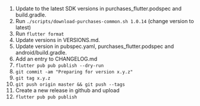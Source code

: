 1. Update to the latest SDK versions in purchases_flutter.podspec and build.gradle.
1. Run `./scripts/download-purchases-common.sh 1.0.14` (change version to latest)
1. Run `flutter format`
1. Update versions in VERSIONS.md.
1. Update version in pubspec.yaml, purchases_flutter.podspec and android/build.gradle.
1. Add an entry to CHANGELOG.md
1. `flutter pub pub publish --dry-run`
1. `git commit -am "Preparing for version x.y.z"`
1. `git tag x.y.z`
1. `git push origin master && git push --tags`
1. Create a new release in github and upload
1. `flutter pub pub publish`
